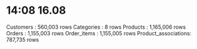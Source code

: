 # 14:08 16.08
Customers           : 560,003 rows
Categories          : 8 rows
Products            : 1,165,006 rows
Orders              : 1,155,003 rows
Order_items         : 1,155,005 rows
Product_associations: 787,735 rows

